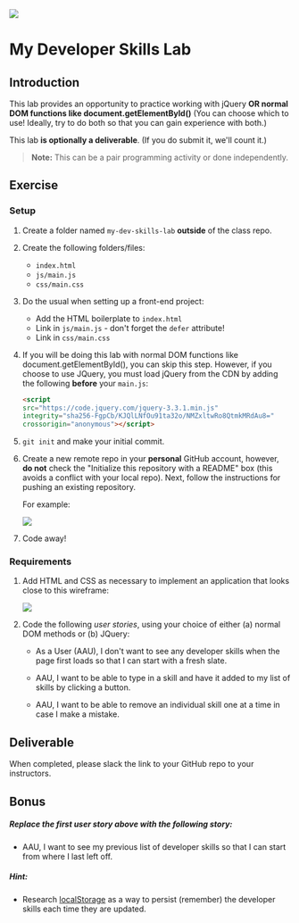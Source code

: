 <img src="https://i.imgur.com/R2zfSdF.png">

# My Developer Skills Lab

## Introduction

This lab provides an opportunity to practice working with jQuery <strong>OR normal DOM functions like document.getElementById()</strong> (You can choose which to use! Ideally, try to do both so that you can gain experience with both.)

This lab **is optionally a deliverable**. (If you do submit it, we'll count it.)

> **Note:** This can be a pair programming activity or done independently.

## Exercise

### Setup

1. Create a folder named `my-dev-skills-lab` **outside** of the class repo.

2. Create the following folders/files:
	- `index.html`
	- `js/main.js`
	- `css/main.css` 

3. Do the usual when setting up a front-end project:
	- Add the HTML boilerplate to `index.html`
	- Link in `js/main.js` - don't forget the `defer` attribute!
	- Link in `css/main.css`

4. If you will be doing this lab with normal DOM functions like document.getElementById(), you can skip this step. However, if you choose to use JQuery, you must load jQuery from the CDN by adding the following **before** your `main.js`:
	
	```html
	<script
	src="https://code.jquery.com/jquery-3.3.1.min.js"
	integrity="sha256-FgpCb/KJQlLNfOu91ta32o/NMZxltwRo8QtmkMRdAu8="
	crossorigin="anonymous"></script>
	```

5. `git init` and make your initial commit.

6. Create a new remote repo in your **personal** GitHub account, however, **do not** check the "Initialize this repository with a README" box (this avoids a conflict with your local repo). Next, follow the instructions for pushing an existing repository.

	For example:
	
	<img src="https://i.imgur.com/GroeGoa.png">

7. Code away!

### Requirements

1. Add HTML and CSS as necessary to implement an application that looks close to this wireframe:

	<img src="https://i.imgur.com/k06ZMEN.png">
	
2. Code the following _user stories_, using your choice of either (a) normal DOM methods or (b) JQuery:

	- As a User (AAU), I don't want to see any developer skills when the page first loads so that I can start with a fresh slate.

	- AAU, I want to be able to type in a skill and have it added to my list of skills by clicking a button.

	- AAU, I want to be able to remove an individual skill one at a time in case I make a mistake.

## Deliverable

When completed, please slack the link to your GitHub repo to your instructors. 

## Bonus

##### Replace the first user story above with the following story:

- AAU, I want to see my previous list of developer skills so that I can start from where I last left off.

##### Hint:

- Research [localStorage](https://developer.mozilla.org/en-US/docs/Web/API/Window/localStorage) as a way to persist (remember) the developer skills each time they are updated.

